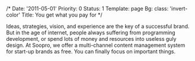 /*
Date: '2011-05-01'
Priority: 0
Status: 1
Template: page
Bg:
  class: 'invert-color'
Title: You get what you pay for
*/
<p>Ideas, strategies, vision, and experience are the key of a successful brand. But in the age of internet, people always suffering from programming development, or spend lots of money and resources into useless guly design. At Soopro, we offer a multi-channel content management system for start-up brands as free. You can finally focus on important things.</p>